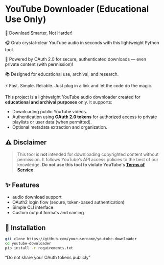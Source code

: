 # YouTube Downloader (Educational Use Only)

🚀 Download Smarter, Not Harder!

🎧 Grab crystal-clear YouTube audio in seconds with this lightweight Python tool.

🔐 Powered by OAuth 2.0 for secure, authenticated downloads — even private content (with permission)!

📚 Designed for educational use, archival, and research.

⚡ Fast. Simple. Reliable. Just plug in a link and let the code do the magic.

This project is a lightweight YouTube audio downloader created for **educational and archival purposes** only.
It supports:
- Downloading public YouTube videos.
- Authentication using **OAuth 2.0 tokens** for authorized access to private playlists or user data (when permitted).
- Optional metadata extraction and organization.

## ⚠️ Disclaimer

> This tool is **not** intended for downloading copyrighted content without permission.
> It follows YouTube’s API access policies to the best of our knowledge.
> **Do not use this tool to violate YouTube's [Terms of Service](https://www.youtube.com/t/terms).**

## ✨ Features

- audio download support
- OAuth2 login flow (secure, token-based authentication)
- Simple CLI interface
- Custom output formats and naming

## 🚀 Installation

```bash
git clone https://github.com/yourusername/youtube-downloader
cd youtube-downloader
pip install -r requirements.txt
```
“Do not share your OAuth tokens publicly”


